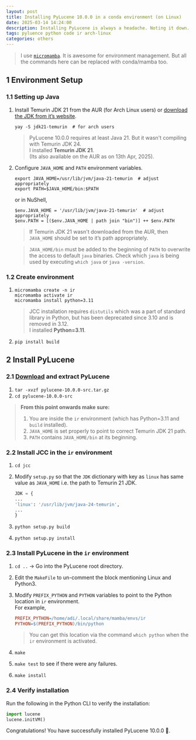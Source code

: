 ```yaml
---
layout: post
title: Installing PyLucene 10.0.0 in a conda environment (on Linux)
date: 2025-03-14 14:24:00
description: Installing PyLucene is always a headache. Noting it down.
tags: pyluence python code ir arch-linux
categories: others
---
```


> I use [`micromamba`](https://mamba.readthedocs.io/en/latest/installation/micromamba-installation.html). It is awesome for environment management. But all the commands here can be replaced with conda/mamba too.

## 1 Environment Setup

### 1.1 Setting up Java

1. Install Temurin JDK 21 from the AUR (for Arch Linux users) or [download the JDK from it’s website](https://adoptium.net/temurin/releases/).

   ```shell
   yay -S jdk21-temurin  # for arch users
   ```

   > PyLucene 10.0.0 requires at least Java 21. But it wasn't compiling with Temurin JDK 24.  
   > I installed **Temurin JDK 21**.  
   > (Its also available on the AUR as on 13th Apr, 2025).

2. Configure `JAVA_HOME` and `PATH` environment variables.

   ```shell
   export JAVA_HOME=/usr/lib/jvm/java-21-temurin  # adjust appropriately
   export PATH=$JAVA_HOME/bin:$PATH
   ```

   or in NuShell,

   ```nu
   $env.JAVA_HOME = '/usr/lib/jvm/java-21-temurin'  # adjust appropriately
   $env.PATH = [($env.JAVA_HOME | path join "bin")] ++ $env.PATH
   ```

   > If Temurin JDK 21 wasn't downloaded from the AUR, then `JAVA_HOME` should be set to it’s path appropriately.

   > `JAVA_HOME/bin` must be added to the beginning of `PATH` to overwrite the access to default `java` binaries.
   > Check which `java` is being used by executing `which java` or `java -version`.

### 1.2 Create environment

1. ```shell
   micromamba create -n ir
   micromamba activate ir
   micromamba install python=3.11
   ```

   > JCC installation requires `distutils` which was a part of standard library in Python, but has been deprecated since 3.10 and is removed in 3.12.  
   > I installed **Python=3.11**.

2. ```shell
   pip install build
   ```

## 2 Install PyLucene

### 2.1 [Download](https://dlcdn.apache.org/lucene/pylucene/) and extract PyLucene

1. `tar -xvzf pylucene-10.0.0-src.tar.gz`
2. `cd pylucene-10.0.0-src`

> **From this point onwards make sure:**
>
> 1. You are inside the `ir` environment (which has Python=3.11 and `build` installed).
> 2. `JAVA_HOME` is set properly to point to correct Temurin JDK 21 path.
> 3. `PATH` contains `JAVA_HOME/bin` at its beginning.

### 2.2 Install JCC in the `ir` environment

1. `cd jcc`
2. Modify `setup.py` so that the `JDK` dictionary with key as `linux` has same value as `JAVA_HOME` i.e. the path to Temurin 21 JDK.

   ```python
   JDK = {
   ...
   'linux': '/usr/lib/jvm/java-24-temurin',
   ...
   }
   ```

3. `python setup.py build`
4. `python setup.py install`

### 2.3 Install PyLucene in the `ir` environment

1. `cd ..` → Go into the PyLucene root directory.
2. Edit the `MakeFile` to un-comment the block mentioning Linux and Python3.
3. Modify `PREFIX_PYTHON` and `PYTHON` variables to point to the Python location in `ir` environment.  
   For example,

   ```MakeFile
   PREFIX_PYTHON=/home/adi/.local/share/mamba/envs/ir
   PYTHON=$(PREFIX_PYTHON)/bin/python
   ```

   > You can get this location via the command `which python` when the `ir` environment is activated.

4. `make`
5. `make test` to see if there were any failures.
6. `make install`

### 2.4 Verify installation

Run the following in the Python CLI to verify the installation:

```python
import lucene
lucene.initVM()
```

Congratulations! You have successfully installed PyLucene 10.0.0 🥳.
